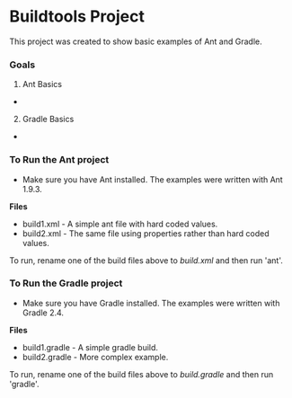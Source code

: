 # Buildtools Project
This project was created to show basic examples of Ant and Gradle.

### Goals
1. Ant Basics
  *
2. Gradle Basics
  *

### To Run the Ant project

* Make sure you have Ant installed.  The examples were written with Ant 1.9.3.

**Files**
* build1.xml - A simple ant file with hard coded values.
* build2.xml - The same file using properties rather than hard coded values.

To run, rename one of the build files above to *build.xml* and then run 'ant'.

### To Run the Gradle project

* Make sure you have Gradle installed.  The examples were written with Gradle 2.4.

**Files**
* build1.gradle - A simple gradle build.
* build2.gradle - More complex example.

To run, rename one of the build files above to *build.gradle* and then run 'gradle'. 

